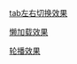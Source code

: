 [tab左右切换效果](http://htmlpreview.github.io/?https://github.com/zhuyutrisla/demos/blob/master/%E7%BB%84%E4%BB%B6/tab%E5%B7%A6%E5%8F%B3%E5%88%87%E6%8D%A2%E7%BB%84%E4%BB%B6.html)



[懒加载效果](http://htmlpreview.github.io/?https://github.com/zhuyutrisla/demos/blob/master/%E7%BB%84%E4%BB%B6/%E6%87%92%E5%8A%A0%E8%BD%BD%E7%BB%84%E4%BB%B6.html)



[轮播效果](http://htmlpreview.github.io/?https://github.com/zhuyutrisla/demos/blob/master/%E7%BB%84%E4%BB%B6/%E8%BD%AE%E6%92%AD%20-%20%E7%BB%84%E4%BB%B6.html)
